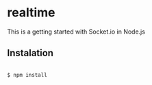 # realtime
This is a getting started with Socket.io in Node.js

## Instalation

``` sh

$ npm install

```